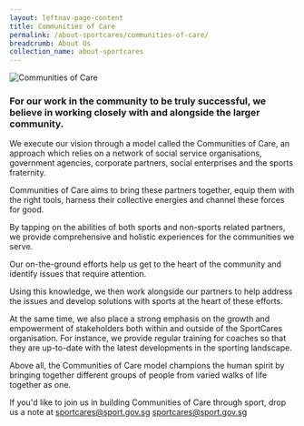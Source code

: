 ```yaml
---
layout: leftnav-page-content
title: Communities of Care
permalink: /about-sportcares/communities-of-care/
breadcrumb: About Us
collection_name: about-sportcares
---
```


![Communities of Care](/images/communities-of-care-1.jpg)

### For our work in the community to be truly successful, we believe in working closely with and alongside the larger community. 

We execute our vision through a model called the Communities of Care, an approach which relies on a network of social service organisations, government agencies, corporate partners, social enterprises and the sports fraternity.

Communities of Care aims to bring these partners together, equip them with the right tools, harness their collective energies and channel these forces for good.

By tapping on the abilities of both sports and non-sports related partners, we provide comprehensive and holistic experiences for the communities we serve. 

Our on-the-ground efforts help us get to the heart of the community and identify issues that require attention. 

Using this knowledge, we then work alongside our partners to help address the issues and develop solutions with sports at the heart of these efforts.

At the same time, we also place a strong emphasis on the growth and empowerment of stakeholders both within and outside of the SportCares organisation. For instance, we provide regular training for coaches so that they are up-to-date with the latest developments in the sporting landscape. 

Above all, the Communities of Care model champions the human spirit by bringing together different groups of people from varied walks of life together as one. 

If you'd like to join us in building Communities of Care through sport, drop us a note at sportcares@sport.gov.sg <sportcares@sport.gov.sg>
